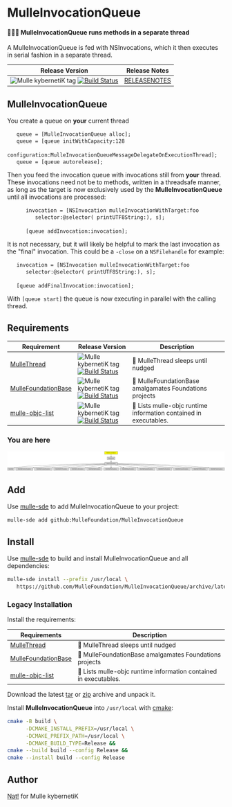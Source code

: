 # MulleInvocationQueue

#### 🚶🚶🚶 MulleInvocationQueue runs methods in a separate thread

A MulleInvocationQueue is fed with NSInvocations, which it then executes in
serial fashion in a separate thread.


| Release Version                                       | Release Notes
|-------------------------------------------------------|--------------
| ![Mulle kybernetiK tag](https://img.shields.io/github/tag/MulleFoundation/MulleInvocationQueue.svg) [![Build Status](https://github.com/MulleFoundation/MulleInvocationQueue/workflows/CI/badge.svg)](//github.com/MulleFoundation/MulleInvocationQueue/actions) | [RELEASENOTES](RELEASENOTES.md) |


## MulleInvocationQueue

You create a queue on **your** current thread

``` objc
   queue = [MulleInvocationQueue alloc];
   queue = [queue initWithCapacity:128
                     configuration:MulleInvocationQueueMessageDelegateOnExecutionThread];
   queue = [queue autorelease];
```

Then you feed the invocation queue with invocations still from **your** thread.
These invocations need not be to methods, written in a threadsafe manner, as
long as the target is now exclusively used by the **MulleInvocationQueue** until
all invocations are processed:


``` objc
      invocation = [NSInvocation mulleInvocationWithTarget:foo
         selector:@selector( printUTF8String:), s];

      [queue addInvocation:invocation];
```

It is not necessary, but it will likely be helpful to mark the last invocation
as the "final" invocation. This could be a `-close` on a `NSFilehandle` for
example:

``` objc
   invocation = [NSInvocation mulleInvocationWithTarget:foo
      selector:@selector( printUTF8String:), s];

   [queue addFinalInvocation:invocation];
```

With `[queue start]` the queue is now executing in parallel with the calling
thread.





## Requirements

|   Requirement         | Release Version  | Description
|-----------------------|------------------|---------------
| [MulleThread](https://github.com/MulleFoundation/MulleThread) | ![Mulle kybernetiK tag](https://img.shields.io/github/tag/MulleFoundation/MulleThread.svg) [![Build Status](https://github.com/MulleFoundation/MulleThread/workflows/CI/badge.svg?branch=release)](https://github.com/MulleFoundation/MulleThread/actions/workflows/mulle-sde-ci.yml) | 🍝 MulleThread sleeps until nudged
| [MulleFoundationBase](https://github.com/MulleFoundation/MulleFoundationBase) | ![Mulle kybernetiK tag](https://img.shields.io/github/tag/MulleFoundation/MulleFoundationBase.svg) [![Build Status](https://github.com/MulleFoundation/MulleFoundationBase/workflows/CI/badge.svg?branch=release)](https://github.com/MulleFoundation/MulleFoundationBase/actions/workflows/mulle-sde-ci.yml) | 🧱 MulleFoundationBase amalgamates Foundations projects
| [mulle-objc-list](https://github.com/mulle-objc/mulle-objc-list) | ![Mulle kybernetiK tag](https://img.shields.io/github/tag/mulle-objc/mulle-objc-list.svg) [![Build Status](https://github.com/mulle-objc/mulle-objc-list/workflows/CI/badge.svg?branch=release)](https://github.com/mulle-objc/mulle-objc-list/actions/workflows/mulle-sde-ci.yml) | 📒 Lists mulle-objc runtime information contained in executables.

### You are here

![Overview](overview.dot.svg)

## Add

Use [mulle-sde](//github.com/mulle-sde) to add MulleInvocationQueue to your project:

``` sh
mulle-sde add github:MulleFoundation/MulleInvocationQueue
```

## Install

Use [mulle-sde](//github.com/mulle-sde) to build and install MulleInvocationQueue and all dependencies:

``` sh
mulle-sde install --prefix /usr/local \
   https://github.com/MulleFoundation/MulleInvocationQueue/archive/latest.tar.gz
```

### Legacy Installation

Install the requirements:

| Requirements                                 | Description
|----------------------------------------------|-----------------------
| [MulleThread](https://github.com/MulleFoundation/MulleThread)             | 🍝 MulleThread sleeps until nudged
| [MulleFoundationBase](https://github.com/MulleFoundation/MulleFoundationBase)             | 🧱 MulleFoundationBase amalgamates Foundations projects
| [mulle-objc-list](https://github.com/mulle-objc/mulle-objc-list)             | 📒 Lists mulle-objc runtime information contained in executables.

Download the latest [tar](https://github.com/MulleFoundation/MulleInvocationQueue/archive/refs/tags/latest.tar.gz) or [zip](https://github.com/MulleFoundation/MulleInvocationQueue/archive/refs/tags/latest.zip) archive and unpack it.

Install **MulleInvocationQueue** into `/usr/local` with [cmake](https://cmake.org):

``` sh
cmake -B build \
      -DCMAKE_INSTALL_PREFIX=/usr/local \
      -DCMAKE_PREFIX_PATH=/usr/local \
      -DCMAKE_BUILD_TYPE=Release &&
cmake --build build --config Release &&
cmake --install build --config Release
```

## Author

[Nat!](https://mulle-kybernetik.com/weblog) for Mulle kybernetiK  


